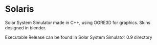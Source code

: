 # Solaris
Solar System Simulator made in C++, using OGRE3D for graphics. Skins designed in blender.

Executable Release can be found in Solar System Simulator 0.9 directory
